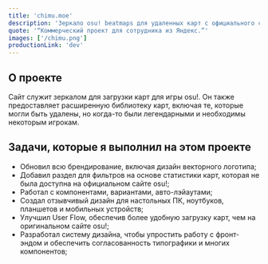 ```yaml
---
title: 'chimu.moe'
description: 'Зеркало osu! beatmaps для удаленных карт с официального сервера.'
quote: '“Коммерческий проект для сотрудника из Яндекс.”'
images: ['/chimu.png']
productionLink: 'dev'
---
```


## О проекте

Сайт служит зеркалом для загрузки карт для игры osu!. Он также предоставляет расширенную библиотеку карт, включая те, которые могли быть удалены, но когда-то были легендарными и необходимы некоторым игрокам.

## Задачи, которые я выполнил на этом проекте

- Обновил всю брендирование, включая дизайн векторного логотипа;
- Добавил раздел для фильтров на основе статистики карт, которая не была доступна на официальном сайте osu!;
- Работал с компонентами, вариантами, авто-лэйаутами;
- Создал отзывчивый дизайн для настольных ПК, ноутбуков, планшетов и мобильных устройств;
- Улучшил User Flow, обеспечив более удобную загрузку карт, чем на оригинальном сайте osu!;
- Разработал систему дизайна, чтобы упростить работу с фронт-эндом и обеспечить согласованность типографики и многих компонентов;
